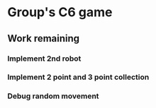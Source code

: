 # Group's C6 game

## Work remaining

###  Implement 2nd robot
###  Implement 2 point and 3 point collection
###  Debug random movement
